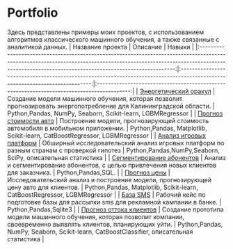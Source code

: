 # Portfolio
Здесь представлены примеры моих проектов, с использованием алгоритмов классического машинного обучения, а также связанные с аналитикой данных.
|                                                                                                          Название проекта                                                                                                         |                                                           Описание                                                           |                                           Навыки                                           |
|:---------------------------------------------------------------------------------------------------------------------------------------------------------------------------------------------------------------------------------:|:----------------------------------------------------------------------------------------------------------------------------:|:------------------------------------------------------------------------------------------:|
| [Энергетический оракул](https://github.com/vdovinati/Portfolio/tree/main/%D0%AD%D0%BD%D0%B5%D1%80%D0%B3%D0%B5%D1%82%D0%B8%D1%87%D0%B5%D1%81%D0%BA%D0%B8%D0%B9%20%D0%BE%D1%80%D0%B0%D0%BA%D1%83%D0%BB)                             | Создание модели машинного обучения, которая позволит прогнозировать энергопотребление  для Калининградской области.          | Python,Pandas, NumPy, Seaborn, Scikit-learn,  LGBMRegressor                                |
| [Прогноз стоимости авто](https://github.com/vdovinati/Portfolio/tree/main/%D0%9F%D1%80%D0%BE%D0%B3%D0%BD%D0%BE%D0%B7%20%D1%81%D1%82%D0%BE%D0%B8%D0%BC%D0%BE%D1%81%D1%82%D0%B8%20%D0%B0%D0%B2%D1%82%D0%BE)                         | Построение модели, прогнозирующей стоимость автомобиля в мобильном приложении.                                               | Python,Pandas, Matplotlib, Scikit-learn,   CatBoostRegressor, LGBMRegressor                |
| [Анализ игровых платформ](https://github.com/vdovinati/Portfolio/tree/main/%D0%90%D0%BD%D0%B0%D0%BB%D0%B8%D0%B7%20%D0%B8%D0%B3%D1%80%D0%BE%D0%B2%D1%8B%D1%85%20%D0%BF%D0%BB%D0%B0%D1%82%D1%84%D0%BE%D1%80%D0%BC)                  | Обширный исследовательский анализ игровых платформ по разным странам с проверкой гипотез                                     | Python,Pandas,NumPy,Seaborn,  SciPy, описательная статистика                               |
| [Сегментирование абонентов](https://github.com/vdovinati/Portfolio/tree/main/%D0%A1%D0%B5%D0%B3%D0%BC%D0%B5%D0%BD%D1%82%D0%B8%D1%80%D0%BE%D0%B2%D0%B0%D0%BD%D0%B8%D0%B5%20%D0%B0%D0%B1%D0%BE%D0%BD%D0%B5%D0%BD%D1%82%D0%BE%D0%B2) | Анализ и сегментирование абонентов, с целью привлечения новых клиентов для заказчика.                                        | Python,Pandas,SQL.                                                                         |
| [Прогноз цены](https://github.com/vdovinati/Portfolio/tree/main/%D0%9F%D1%80%D0%BE%D0%B3%D0%BD%D0%BE%D0%B7%20%D1%86%D0%B5%D0%BD%D1%8B)                                                                                            | Исследовательский анализ и построение модели, прогнозирующей цену авто для клиентов.                                         | Python,Pandas, Matplotlib, Scikit-learn,  CatBoostRegressor, LGBMRegressor                 |
| [База SMS](https://github.com/vdovinati/Portfolio/tree/main/%D0%91%D0%B0%D0%B7%D0%B0%20SMS)                                                                                                                                       | Рабочий кейс по подготовке базы для рассылки sms для рекламной кампании в банке.                                             | Python,Pandas,Sqlite3                                                                      |
| [Прогноз оттока клиентов](https://github.com/vdovinati/Portfolio/tree/main/%D0%9F%D1%80%D0%BE%D0%B3%D0%BD%D0%BE%D0%B7%20%D0%BE%D1%82%D1%82%D0%BE%D0%BA%D0%B0%20%D0%BA%D0%BB%D0%B8%D0%B5%D0%BD%D1%82%D0%BE%D0%B2)                  |  Создание прототипа модели машинного обучения, которая позволит компании,  своевременно выявлять клиентов, планирующих уйти. | Python,Pandas, NumPy, Seaborn,  Scikit-learn, CatBoostClassifier,  описательная статистика |
